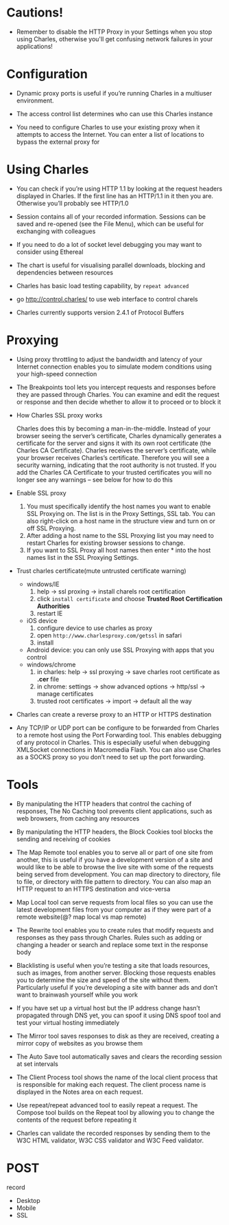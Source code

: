 # Cautions!
- Remember to disable the HTTP Proxy in your Settings when you stop using Charles, otherwise you'll get confusing network failures in your applications!

# Configuration
- Dynamic proxy ports is useful if you’re running Charles in a multiuser environment.

- The access control list determines who can use this Charles instance

- You need to configure Charles to use your existing proxy when it attempts to access the Internet. You can enter a list of locations to bypass the external proxy for

# Using Charles
- You can check if you’re using HTTP 1.1 by looking at the request headers displayed in Charles. If the first line has an HTTP/1.1 in it then you are. Otherwise you’ll probably see HTTP/1.0

- Session contains all of your recorded information. Sessions can be saved and re-opened (see the File Menu), which can be useful for exchanging with colleagues

- If you need to do a lot of socket level debugging you may want to consider using Ethereal

- The chart is useful for visualising parallel downloads, blocking and dependencies between resources

- Charles has basic load testing capability, by `repeat advanced`

- go http://control.charles/ to use web interface to control charels

- Charles currently supports version 2.4.1 of Protocol Buffers

# Proxying
- Using proxy throttling to adjust the bandwidth and latency of your Internet connection enables you to simulate modem conditions using your high-speed connection

- The Breakpoints tool lets you intercept requests and responses before they are passed through Charles. You can examine and edit the request or response and then decide whether to allow it to proceed or to block it

- How Charles SSL proxy works

    Charles does this by becoming a man-in-the-middle. Instead of your browser seeing the server’s certificate, Charles dynamically generates a certificate for the server and signs it with its own root certificate (the Charles CA Certificate). Charles receives the server’s certificate, while your browser receives Charles’s certificate. Therefore you will see a security warning, indicating that the root authority is not trusted. If you add the Charles CA Certificate to your trusted certificates you will no longer see any warnings – see below for how to do this

- Enable SSL proxy
    1. You must specifically identify the host names you want to enable SSL Proxying on. The list is in the Proxy Settings, SSL tab. You can also right-click on a host name in the structure view and turn on or off SSL Proxying.
    2. After adding a host name to the SSL Proxying list you may need to restart Charles for existing browser sessions to change.
    3. If you want to SSL Proxy all host names then enter * into the host names list in the SSL Proxying Settings.

- Trust charles certificate(mute untrusted certificate warning)
    + windows/IE
        1. help -> ssl proxing -> install charels root certification
        2. click `install certificate` and choose **Trusted Root Certification Authorities**
        3. restart IE
    + iOS device
        1. configure device to use charles as proxy
        2. open `http://www.charlesproxy.com/getssl` in safari
        3. install
    + Android device: you can only use SSL Proxying with apps that you control
    + windows/chrome
        1. in charles: help -> ssl proxying -> save charles root certificate as **.cer** file
        2. in chrome: settings -> show advanced options -> http/ssl -> manage certificates
        3. trusted root certificates -> import -> default all the way

- Charles can create a reverse proxy to an HTTP or HTTPS destination

- Any TCP/IP or UDP port can be configure to be forwarded from Charles to a remote host using the Port Forwarding tool. This enables debugging of any protocol in Charles. This is especially useful when debugging XMLSocket connections in Macromedia Flash. You can also use Charles as a SOCKS proxy so you don’t need to set up the port forwarding.

# Tools
- By manipulating the HTTP headers that control the caching of responses, The No Caching tool prevents client applications, such as web browsers, from caching any resources

- By manipulating the HTTP headers, the Block Cookies tool blocks the sending and receiving of cookies

- The Map Remote tool enables you to serve all or part of one site from another, this is useful if you have a development version of a site and would like to be able to browse the live site with some of the requests being served from development. You can map directory to directory, file to file, or directory with file pattern to directory. You can also map an HTTP request to an HTTPS destination and vice-versa

-  Map Local tool can serve requests from local files so you can use the latest development files from your computer as if they were part of a remote website(@? map local vs map remote)

- The Rewrite tool enables you to create rules that modify requests and responses as they pass through Charles. Rules such as adding or changing a header or search and replace some text in the response body

- Blacklisting is useful when you’re testing a site that loads resources, such as images, from another server. Blocking those requests enables you to determine the size and speed of the site without them. Particularly useful if you’re developing a site with banner ads and don’t want to brainwash yourself while you work

- If you have set up a virtual host but the IP address change hasn’t propagated through DNS yet, you can spoof it using DNS spoof tool and test your virtual hosting immediately


- The Mirror tool saves responses to disk as they are received, creating a mirror copy of websites as you browse them

- The Auto Save tool automatically saves and clears the recording session at set intervals

- The Client Process tool shows the name of the local client process that is responsible for making each request. The client process name is displayed in the Notes area on each request.

- Use repeat/repeat advanced tool to easily repeat a request. The Compose tool builds on the Repeat tool by allowing you to change the contents of the request before repeating it

- Charles can validate the recorded responses by sending them to the W3C HTML validator, W3C CSS validator and W3C Feed validator.

# POST

record
- Desktop
- Mobile
- SSL

